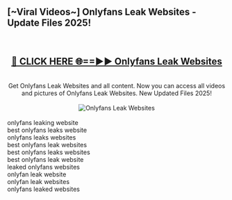 <h2>[~Viral Videos~] Onlyfans Leak Websites - Update Files 2025!</h2>
<br>
<div align="center">
<h2><a href="https://betterlinks.top/A2PfLJ" rel="nofollow">🔴 CLICK HERE 🌐==►► Onlyfans Leak Websites</a></h2>
<br>
Get Onlyfans Leak Websites and all content. Now you can access all videos and pictures of Onlyfans Leak Websites. New Updated Files 2025!
<br>
<br>
<a href="https://betterlinks.top/A2PfLJ" rel="nofollow" data-target="animated-image.originalLink"><img src="https://i.ibb.co.com/WyWwxjT/player-gif2.gif" alt="Onlyfans Leak Websites" style="max-width: 100%; display: inline-block;" data-target="animated-image.originalImage"></a>
</div>
<br>
onlyfans leaking website<br>
best onlyfans leaks website<br>
onlyfans leaks websites<br>
best onlyfans leak websites<br>
best onlyfans leaks websites<br>
best onlyfans leak website<br>
leaked onlyfans websites<br>
onlyfan leak website<br>
onlyfan leak websites<br>
onlyfans leaked websites